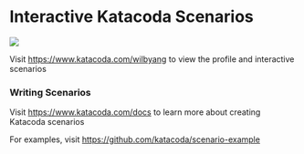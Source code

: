 # Interactive Katacoda Scenarios

[![](http://shields.katacoda.com/katacoda/wilbyang/count.svg)](https://www.katacoda.com/wilbyang "Get your profile on Katacoda.com")

Visit https://www.katacoda.com/wilbyang to view the profile and interactive scenarios

### Writing Scenarios
Visit https://www.katacoda.com/docs to learn more about creating Katacoda scenarios

For examples, visit https://github.com/katacoda/scenario-example
